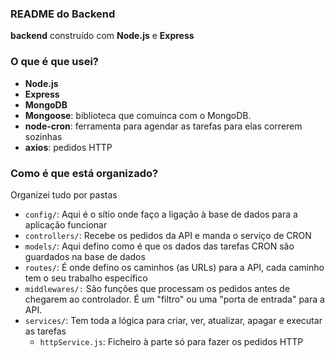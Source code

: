 
### README do Backend

**backend**  construído com **Node.js** e **Express**

### O que é que usei?

- **Node.js**
- **Express**
- **MongoDB**
- **Mongoose**: biblioteca que comuinca com o MongoDB.
- **node-cron**: ferramenta para agendar as tarefas para elas correrem sozinhas
- **axios**:  pedidos HTTP

### Como é que está organizado?

Organizei tudo por pastas

- `config/`: Aqui é o sítio onde faço a ligação à base de dados para a aplicação funcionar
- `controllers/`: Recebe os pedidos da API e manda o serviço de CRON 
- `models/`: Aqui defino como é que os dados das tarefas CRON são guardados na base de dados
- `routes/`: É onde defino os caminhos (as URLs) para a API, cada caminho tem o seu trabalho específico
- `middlewares/:` São funções que processam os pedidos antes de chegarem ao controlador. É um "filtro" ou uma "porta de entrada" para a API.
- `services/`: Tem toda a lógica para criar, ver, atualizar, apagar e executar as tarefas
  - `httpService.js`: Ficheiro à parte só para fazer os pedidos HTTP

